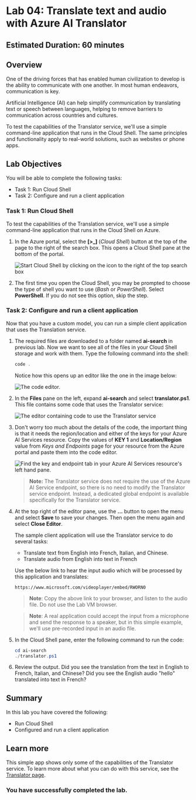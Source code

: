 
# Lab 04: Translate text and audio with Azure AI Translator

## Estimated Duration: 60 minutes

## Overview

One of the driving forces that has enabled human civilization to develop is the ability to communicate with one another. In most human endeavors, communication is key.

Artificial Intelligence (AI) can help simplify communication by translating text or speech between languages, helping to remove barriers to communication across countries and cultures.

To test the capabilities of the Translator service, we'll use a simple command-line application that runs in the Cloud Shell. The same principles and functionality apply to real-world solutions, such as websites or phone apps.

## Lab Objectives

You will be able to complete the following tasks:

  - Task 1: Run Cloud Shell
  - Task 2: Configure and run a client application

### Task 1: Run Cloud Shell

To test the capabilities of the Translation service, we'll use a simple command-line application that runs in the Cloud Shell on Azure. 

1. In the Azure portal, select the **[>_]** (*Cloud Shell*) button at the top of the page to the right of the search box. This opens a Cloud Shell pane at the bottom of the portal.

    ![Start Cloud Shell by clicking on the icon to the right of the top search box](../media/analyze-images-computer-vision-service/powershell-portal-guide-1(1).png)

1. The first time you open the Cloud Shell, you may be prompted to choose the type of shell you want to use (*Bash* or *PowerShell*). Select **PowerShell**. If you do not see this option, skip the step.

### Task 2: Configure and run a client application

Now that you have a custom model, you can run a simple client application that uses the Translation service.

1. The required files are downloaded to a folder named **ai-search** in previous lab. Now we want to see all of the files in your Cloud Shell storage and work with them. Type the following command into the shell: 

     ```PowerShell
    code .
    ```

    Notice how this opens up an editor like the one in the image below: 

    ![The code editor.](../media/powershell-portal-guide-4.png)

1. In the **Files** pane on the left, expand **ai-search** and select **translator.ps1**. This file contains some code that uses the Translator service:

    ![The editor containing code to use the Translator service](../media/translate-code-4b.png)

1. Don't worry too much about the details of the code, the important thing is that it needs the region/location and either of the keys for your Azure AI Services resource. Copy the values of **KEY 1** and **Location/Region** value from *Keys and Endpoints* page for your resource from the Azure portal and paste them into the code editor.

    ![Find the key and endpoint tab in your Azure AI Services resource's left hand pane.](../media/lab4b-1.png)

    > **Note:** The Translator service does not require the use of the Azure AI Service endpoint, so there is no need to modify the Translator service endpoint. Instead, a dedicated global endpoint is available specifically for the Translator service. 

1. At the top right of the editor pane, use the **...** button to open the menu and select **Save** to save your changes. Then open the menu again and select **Close Editor**.

    The sample client application will use the Translator service to do several tasks:
    - Translate text from English into French, Italian, and Chinese.
    - Translate audio from English into text in French

    Use the below link to hear the input audio which will be processed by this application and translates:
   
       https://www.microsoft.com/videoplayer/embed/RWORN0

    >**Note**: Copy the above link to your browser, and listen to the audio file. Do not use the Lab VM browser.

    >**Note**: A real application could accept the input from a microphone and send the response to a speaker, but in this simple example, we'll use pre-recorded input in an audio file.
    
1. In the Cloud Shell pane, enter the following command to run the code:

    ```PowerShell
    cd ai-search
    ./translator.ps1
    ```

1. Review the output. Did you see the translation from the text in English to French, Italian, and Chinese?  Did you see the English audio "hello" translated into text in French?

## Summary

In this lab you have covered the following:
  - Run Cloud Shell
  - Configured and run a client application

## Learn more

This simple app shows only some of the capabilities of the Translator service. To learn more about what you can do with this service, see the [Translator page](https://learn.microsoft.com/en-us/azure/ai-services/translator/).

### You have successfully completed the lab.
